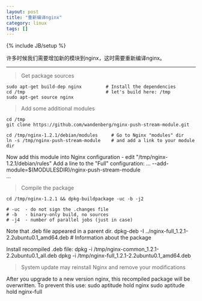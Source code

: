 ```yaml
---
layout: post
title: "重新编译nginx"
category: linux
tags: []
---
```

{% include JB/setup %}

许多时候我们需要增加新的模块到nginx，这时需要重新编译nginx。

---

>Get package sources
    
    sudo apt-get build-dep nginx         # Install the dependencies
    cd /tmp                              # let's build here: /tmp
    sudo apt-get source nginx 

>Add some additional modules

    cd /tmp
    git clone https://github.com/wandenberg/nginx-push-stream-module.git

    cd /tmp/nginx-1.2.1/debian/modules     # Go to Nginx "modules" dir
    ln -s /tmp/nginx-push-stream-module    # and add a link to your module dir

Now add this module into Nginx configuration - edit "/tmp/nginx-1.2.1/debian/rules"
Add a line to the "Full" configuration:
    ...
    --add-module=$(MODULESDIR)/nginx-push-stream-module \
    ...

>Compile the package

    cd /tmp/nginx-1.2.1 && dpkg-buildpackage -uc -b -j2

    # -uc  - do not sign the .changes file
    # -b   - binary-only build, no sources
    # -j4  - number of parallel jobs (just in case)

Note that .deb file appeared in a parent dir.
    dpkg-deb -I ../nginx-full_1.2.1-2.2ubuntu0.1_amd64.deb      # Information about the package

Install recompiled .deb file:
    dpkg -i /tmp/nginx-common_1.2.1-2.2ubuntu0.1_all.deb
    dpkg -i /tmp/nginx-full_1.2.1-2.2ubuntu0.1_amd64.deb

>System update may reinstall Nginx and remove your modifications

Аfter you upgrade to a new version nginx, this recompiled package will be overwritten.
To prevent this use:
    sudo aptitude hold nginx
    sudo aptitude hold nginx-full